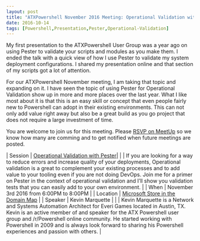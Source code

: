 ```yaml
---
layout: post
title: "ATXPowershell November 2016 Meeting: Operational Validation with Kevin Marquette"
date: 2016-10-14
tags: [Powershell,Presentation,Pester,Operational-Validation]
---
```


My first presentation to the ATXPowershell User Group was a year ago on using Pester to validate your scripts and modules as you make them. I ended the talk with a quick view of how I use Pester to validate my system deployment configurations. I shared my presentation online and that section of my scripts got a lot of attention. 

For our ATXPowershell November meeting, I am taking that topic and expanding on it. I have seen the topic of using Pester for Operational Validation show up in more and more places over the last year. What I like most about it is that this is an easy skill or concept that even people fairly new to Powershell can adopt in their existing environments. This can not only add value right away but also be a great build as you go project that does not require a large investment of time.

You are welcome to join us for this meeting. Please [RSVP on MeetUp](http://www.meetup.com/Austin-PowerShell/events/234995887/) so we know how many are comming and to get notified when future meetings are posted.


| Session     | [Operational Validation with Pester](http://www.meetup.com/Austin-PowerShell/events/234995887/)|
|              | If you are looking for a way to reduce errors and increase quality of your deployments, Operational validation is a great to complement your existing processes and to add value to your tooling even if you are not doing DevOps. Join me for a primer on Pester in the context of operational validation and I’ll show you validation tests that you can easily add to your own environment. |
| When        | November 3rd 2016 from 6:00PM to 8:00PM |
| Location    | [Microsoft Store in the Domain ](https://www.microsoft.com/en-us/store/locations/tx/austin/the-domain/store-11) [Map](http://binged.it/GDG7Eg) |
| Speaker     | Kevin Marquette | 
|             | Kevin Marquette is a Network and Systems Automation Architect for Everi Games located in Austin, TX. Kevin is an active  member of and speaker for the ATX Powershell user group and /r/Powershell online community. He started working with Powershell in 2009 and is always look forward to sharing his Powershell experiences and passion with others.
 |
